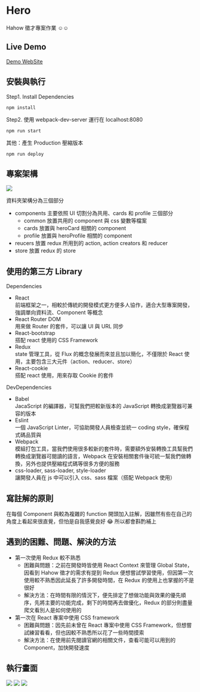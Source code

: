 # Hero

Hahow 徵才專案作業 :relaxed::relaxed:

## Live Demo
[Demo WebSite](https://paradise0917.github.io/hero/public/#/)

## 安裝與執行

Step1. Install Dependencies

```Terminal
npm install
```
Step2. 使用 webpack-dev-server 運行在 localhost:8080
```Terminal
npm run start
```

其他：產生 Production 壓縮版本
```Terminal
npm run deploy
```

## 專案架構

![](https://i.imgur.com/f6CHvPL.png)

資料夾架構分為三個部分 
* components
  主要依照 UI 切割分為共用、cards 和 profile 三個部分
    * common
      放置共用的 component 與 css 變數等檔案
    * cards
      放置與 heroCard 相關的 component
    * profile
      放置與 heroProfile 相關的 component 
* reucers
  放置 redux 所用到的 action, action creators 和 reducer
* store
  放置 redux 的 store



## 使用的第三方 Library
Dependencies
* React  
  前端框架之一，相較於傳統的開發模式更方便多人協作，適合大型專案開發，強調單向資料流、Component 等概念
* React Router DOM  
  用來做 Router 的套件，可以讓 UI 與 URL 同步
* React-bootstrap  
  搭配 react 使用的 CSS Framework
* Redux  
  state 管理工具，從 Flux 的概念發展而來並且加以簡化，不僅限於 React 使用，主要包含三大元件（action、reducer、store）
* React-cookie  
  搭配 react 使用，用來存取 Cookie 的套件

DevDependencies
* Babel  
  JacaScript 的編譯器，可幫我們把較新版本的 JavaScript 轉換成瀏覽器可兼容的版本
* Eslint  
  一個 JavaScript Linter，可協助開發人員檢查並統一 coding style，確保程式碼品質與
* Webpack  
  模組打包工具，當我們使用很多較新的套件時，需要額外安裝轉換工具幫我們轉換成瀏覽器可閱讀的語言，Webpack 在安裝相關套件後可統一幫我們做轉換，另外也提供壓縮程式碼等很多方便的服務
* css-loader, sass-loader, style-loader  
  讓開發人員在 js 中可以引入 css、sass 檔案（搭配 Webpack 使用）

## 寫註解的原則
在每個 Component 與較為複雜的 function 開頭加入註解，因雖然有些在自己的角度上看起來很直覺，但怕是自我感覺良好 :joy: 所以都會斟酌補上

## 遇到的困難、問題、解決的方法
* 第一次使用 Redux 較不熟悉
    * 困難與問題：之前在開發時皆使用 React Context 來管理 Global State，因看到 Hahow 徵才的需求有提到 Redux 便想嘗試學習使用，但因第一次使用較不熟悉因此延長了許多開發時間，在 Redux 的使用上也掌握的不是很好
    * 解決方法：在時間有限的情況下，便先排定了想做功能與效果的優先順序，先將主要的功能完成，剩下的時間再去做優化，Redux 的部分則盡量爬文看別人是如何使用的
* 第一次在 React 專案中使用 CSS framework
    * 困難與問題：因先前未曾在 React 專案中使用 CSS Framework，但想嘗試練習看看，但也因較不熟悉所以花了一些時間摸索
    * 解決方法：在使用前先閱讀官網的相關文件，查看可能可以用到的 Component，加快開發速度

## 執行畫面
![](https://i.imgur.com/eCPhlb6.jpg)
![](https://i.imgur.com/6xfHhjT.jpg)
![](https://i.imgur.com/WtrBMRf.png)


